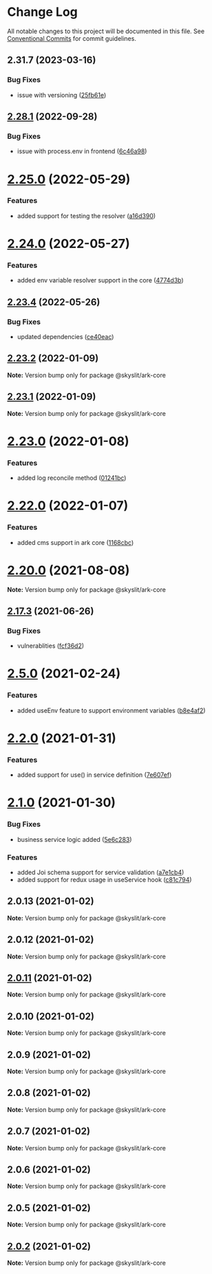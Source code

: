 # Change Log

All notable changes to this project will be documented in this file.
See [Conventional Commits](https://conventionalcommits.org) for commit guidelines.

## 2.31.7 (2023-03-16)


### Bug Fixes

* issue with versioning ([25fb61e](https://github.com/skyslit/ark-2/commit/25fb61e49aefba97f8ce8a16ce09d0f2228ae5d1))





## [2.28.1](https://github.com/skyslit/ark/compare/v2.28.0...v2.28.1) (2022-09-28)


### Bug Fixes

* issue with process.env in frontend ([6c46a98](https://github.com/skyslit/ark/commit/6c46a98f0eff5b2b93926d92b4eb18476d37e5d3))





# [2.25.0](https://github.com/skyslit/ark/compare/v2.24.0...v2.25.0) (2022-05-29)


### Features

* added support for testing the resolver ([a16d390](https://github.com/skyslit/ark/commit/a16d39032fb19bee588a2169750837ddaf61ac3a))





# [2.24.0](https://github.com/skyslit/ark/compare/v2.23.4...v2.24.0) (2022-05-27)


### Features

* added env variable resolver support in the core ([4774d3b](https://github.com/skyslit/ark/commit/4774d3be15cd46df4d9af555d690d2fe22ffde04))





## [2.23.4](https://github.com/skyslit/ark/compare/v2.23.3...v2.23.4) (2022-05-26)


### Bug Fixes

* updated dependencies ([ce40eac](https://github.com/skyslit/ark/commit/ce40eac74a8181e5a508a905d3e75978c19f9ed8))





## [2.23.2](https://github.com/skyslit/ark/compare/v2.23.1...v2.23.2) (2022-01-09)

**Note:** Version bump only for package @skyslit/ark-core





## [2.23.1](https://github.com/skyslit/ark/compare/v2.23.0...v2.23.1) (2022-01-09)

**Note:** Version bump only for package @skyslit/ark-core





# [2.23.0](https://github.com/skyslit/ark/compare/v2.22.0...v2.23.0) (2022-01-08)


### Features

* added log reconcile method ([01241bc](https://github.com/skyslit/ark/commit/01241bc6747c0cb240b1fde2e597da36b9ef86c3))





# [2.22.0](https://github.com/skyslit/ark/compare/v2.21.7...v2.22.0) (2022-01-07)


### Features

* added cms support in ark core ([1168cbc](https://github.com/skyslit/ark/commit/1168cbc2570f13b21cd3aa7d778bdf8dea4c3907))





# [2.20.0](https://github.com/skyslit/ark/compare/v2.19.1...v2.20.0) (2021-08-08)

**Note:** Version bump only for package @skyslit/ark-core





## [2.17.3](https://github.com/skyslit/ark/compare/v2.17.2...v2.17.3) (2021-06-26)


### Bug Fixes

* vulnerablities ([fcf36d2](https://github.com/skyslit/ark/commit/fcf36d2205bd1a4d0f4b58d95b373de666c164f1))





# [2.5.0](https://github.com/skyslit/ark/compare/v2.4.0...v2.5.0) (2021-02-24)


### Features

* added useEnv feature to support environment variables ([b8e4af2](https://github.com/skyslit/ark/commit/b8e4af2424f4fb345574b137ba2939a6359c0baa))





# [2.2.0](https://github.com/skyslit/ark/compare/v2.1.0...v2.2.0) (2021-01-31)


### Features

* added support for use() in service definition ([7e607ef](https://github.com/skyslit/ark/commit/7e607efff057813de0afd58429547ae8adba1848))





# [2.1.0](https://github.com/skyslit/ark/compare/v2.0.13...v2.1.0) (2021-01-30)


### Bug Fixes

* business service logic added ([5e6c283](https://github.com/skyslit/ark/commit/5e6c2837ffb7748af63a6bfdccb4617214426d71))


### Features

* added Joi schema support for service validation ([a7e1cb4](https://github.com/skyslit/ark/commit/a7e1cb4580027f71eba5636d0a561fec67cc37e6))
* added support for redux usage in useService hook ([c81c794](https://github.com/skyslit/ark/commit/c81c794c4bf6a86808ec130087a09d0a39e5d5e7))





## 2.0.13 (2021-01-02)

**Note:** Version bump only for package @skyslit/ark-core





## 2.0.12 (2021-01-02)

**Note:** Version bump only for package @skyslit/ark-core





## [2.0.11](https://github.com/skyslit/ark/compare/v2.0.10...v2.0.11) (2021-01-02)

**Note:** Version bump only for package @skyslit/ark-core

## 2.0.10 (2021-01-02)

**Note:** Version bump only for package @skyslit/ark-core

## 2.0.9 (2021-01-02)

**Note:** Version bump only for package @skyslit/ark-core

## 2.0.8 (2021-01-02)

**Note:** Version bump only for package @skyslit/ark-core

## 2.0.7 (2021-01-02)

**Note:** Version bump only for package @skyslit/ark-core

## 2.0.6 (2021-01-02)

**Note:** Version bump only for package @skyslit/ark-core

## 2.0.5 (2021-01-02)

**Note:** Version bump only for package @skyslit/ark-core

## [2.0.2](https://github.com/skyslit/ark-core/compare/v2.0.1...v2.0.2) (2021-01-02)

**Note:** Version bump only for package @skyslit/ark-core
